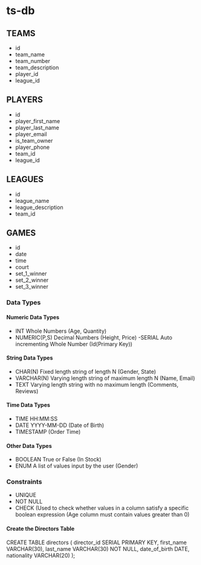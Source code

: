 # ts-db

## TEAMS
- id
- team_name
- team_number
- team_description
- player_id 
- league_id

## PLAYERS
- id
- player_first_name
- player_last_name
- player_email
- is_team_owner
- player_phone
- team_id
- league_id

## LEAGUES
- id 
- league_name
- league_description
- team_id

## GAMES
- id
- date
- time
- court
- set_1_winner
- set_2_winner
- set_3_winner

### Data Types
#### Numeric Data Types
- INT Whole Numbers (Age, Quantity)
- NUMERIC(P,S) Decimal Numbers (Height, Price)
-SERIAL Auto incrementing Whole Number (Id(Primary Key))
#### String Data Types
- CHAR(N) Fixed length string of length N (Gender, State)
- VARCHAR(N) Varying length string of maximum length N (Name, Email)
- TEXT Varying length string with no maximum length (Comments, Reviews)
#### Time Data Types
- TIME HH:MM:SS
- DATE YYYY-MM-DD (Date of Birth)
- TIMESTAMP (Order Time)
#### Other Data Types
- BOOLEAN True or False (In Stock)
- ENUM A list of values input by the user (Gender)

### Constraints
- UNIQUE
- NOT NULL
- CHECK (Used to check whether values in a column satisfy a specific boolean expression (Age column must contain values greater than 0)

#### Create the Directors Table
CREATE TABLE directors (
  director_id SERIAL PRIMARY KEY,
  first_name VARCHAR(30),
  last_name VARCHAR(30) NOT NULL,
  date_of_birth DATE,
  nationality VARCHAR(20)
);
